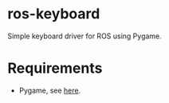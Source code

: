 # ros-keyboard

Simple keyboard driver for ROS using Pygame.

# Requirements

* Pygame, see [here](https://www.pygame.org/news).
